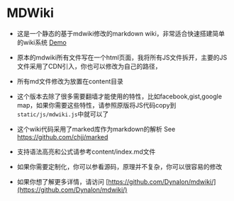 # MDWiki
* 这是一个静态的基于mdwiki修改的markdown wiki，非常适合快速搭建简单的wiki系统 [Demo](http://blog.fifsky.com/mdwiki)

* 原本的mdwiki所有文件写在一个html页面，我将所有JS文件拆开，主要的JS文件采用了CDN引入，你也可以修改为自己的路径，

* 所有md文件修改为放置在content目录

* 这个版本去除了很多需要翻墙才能使用的特性，比如facebook,gist,google map，如果你需要这些特性，请参照原版将JS代码copy到`static/js/mdwiki.js`中就可以了

* 这个wiki代码采用了marked库作为markdown的解析 See https://github.com/chjj/marked

* 支持语法高亮和公式请参考content/index.md文件

* 如果你需要定制化，你可以参看源码，原理并不复杂，你可以很容易的修改

* 如果你想了解更多详情，请访问 [https://github.com/Dynalon/mdwiki/](https://github.com/Dynalon/mdwiki/)